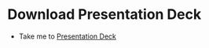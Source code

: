 # Download Presentation Deck
  - Take me to [Presentation Deck](https://kodekloud.com/courses/certified-kubernetes-administrator-with-practice-tests/lectures/16092815)

